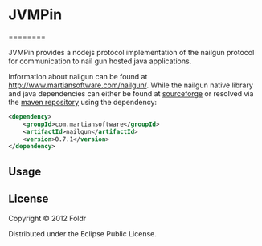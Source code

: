 # JVMPin
========

JVMPin provides a nodejs protocol implementation of the nailgun protocol
for communication to nail gun hosted java applications.

Information about nailgun can be found at
http://www.martiansoftware.com/nailgun/. While the nailgun native
library and java dependencies can either be found at
[sourceforge](http://sourceforge.net/projects/nailgun/files/nailgun/) or
resolved via the [maven repository](http://ooo-maven.googlecode.com/hg/repository) using the dependency:
```xml
<dependency>
	<groupId>com.martiansoftware</groupId>
	<artifactId>nailgun</artifactId>
	<version>0.7.1</version>
</dependency>
```

## Usage



## License

Copyright © 2012 Foldr 

Distributed under the Eclipse Public License.

